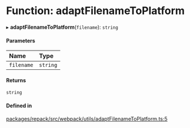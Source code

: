 # Function: adaptFilenameToPlatform

▸ **adaptFilenameToPlatform**(`filename`): `string`

#### Parameters

| Name | Type |
| :------ | :------ |
| `filename` | `string` |

#### Returns

`string`

#### Defined in

[packages/repack/src/webpack/utils/adaptFilenameToPlatform.ts:5](https://github.com/callstack/repack/blob/1d9a1bb/packages/repack/src/webpack/utils/adaptFilenameToPlatform.ts#L5)
